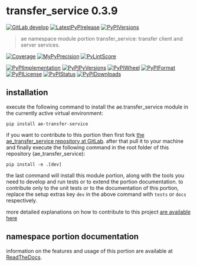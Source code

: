 <!-- THIS FILE IS EXCLUSIVELY MAINTAINED by the project ae V0.2.85 -->
<!-- THIS FILE IS EXCLUSIVELY MAINTAINED by the project aedev_tpl_namespace_root V0.3.6 -->
# transfer_service 0.3.9

[![GitLab develop](https://img.shields.io/gitlab/pipeline/ae-group/ae_transfer_service/develop?logo=python)](
    https://gitlab.com/ae-group/ae_transfer_service)
[![LatestPyPIrelease](
    https://img.shields.io/gitlab/pipeline/ae-group/ae_transfer_service/release0.2.9?logo=python)](
    https://gitlab.com/ae-group/ae_transfer_service/-/tree/release0.2.9)
[![PyPIVersions](https://img.shields.io/pypi/v/ae_transfer_service)](
    https://pypi.org/project/ae-transfer-service/#history)

>ae namespace module portion transfer_service: transfer client and server services.

[![Coverage](https://ae-group.gitlab.io/ae_transfer_service/coverage.svg)](
    https://ae-group.gitlab.io/ae_transfer_service/coverage/index.html)
[![MyPyPrecision](https://ae-group.gitlab.io/ae_transfer_service/mypy.svg)](
    https://ae-group.gitlab.io/ae_transfer_service/lineprecision.txt)
[![PyLintScore](https://ae-group.gitlab.io/ae_transfer_service/pylint.svg)](
    https://ae-group.gitlab.io/ae_transfer_service/pylint.log)

[![PyPIImplementation](https://img.shields.io/pypi/implementation/ae_transfer_service)](
    https://gitlab.com/ae-group/ae_transfer_service/)
[![PyPIPyVersions](https://img.shields.io/pypi/pyversions/ae_transfer_service)](
    https://gitlab.com/ae-group/ae_transfer_service/)
[![PyPIWheel](https://img.shields.io/pypi/wheel/ae_transfer_service)](
    https://gitlab.com/ae-group/ae_transfer_service/)
[![PyPIFormat](https://img.shields.io/pypi/format/ae_transfer_service)](
    https://pypi.org/project/ae-transfer-service/)
[![PyPILicense](https://img.shields.io/pypi/l/ae_transfer_service)](
    https://gitlab.com/ae-group/ae_transfer_service/-/blob/develop/LICENSE.md)
[![PyPIStatus](https://img.shields.io/pypi/status/ae_transfer_service)](
    https://libraries.io/pypi/ae-transfer-service)
[![PyPIDownloads](https://img.shields.io/pypi/dm/ae_transfer_service)](
    https://pypi.org/project/ae-transfer-service/#files)


## installation


execute the following command to install the
ae.transfer_service module
in the currently active virtual environment:
 
```shell script
pip install ae-transfer-service
```

if you want to contribute to this portion then first fork
[the ae_transfer_service repository at GitLab](
https://gitlab.com/ae-group/ae_transfer_service "ae.transfer_service code repository").
after that pull it to your machine and finally execute the
following command in the root folder of this repository
(ae_transfer_service):

```shell script
pip install -e .[dev]
```

the last command will install this module portion, along with the tools you need
to develop and run tests or to extend the portion documentation. to contribute only to the unit tests or to the
documentation of this portion, replace the setup extras key `dev` in the above command with `tests` or `docs`
respectively.

more detailed explanations on how to contribute to this project
[are available here](
https://gitlab.com/ae-group/ae_transfer_service/-/blob/develop/CONTRIBUTING.rst)


## namespace portion documentation

information on the features and usage of this portion are available at
[ReadTheDocs](
https://ae.readthedocs.io/en/latest/_autosummary/ae.transfer_service.html#module-ae.transfer_service
"ae_transfer_service documentation").
